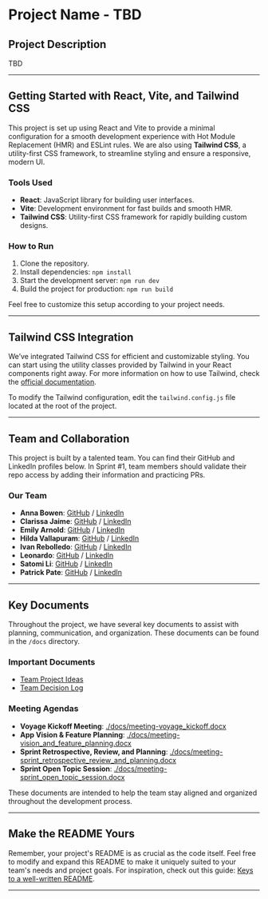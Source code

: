 # Project Name - TBD

## Project Description

TBD

---

## Getting Started with React, Vite, and Tailwind CSS

This project is set up using React and Vite to provide a minimal configuration for a smooth development experience with Hot Module Replacement (HMR) and ESLint rules. We are also using **Tailwind CSS**, a utility-first CSS framework, to streamline styling and ensure a responsive, modern UI.

### Tools Used

- **React**: JavaScript library for building user interfaces.
- **Vite**: Development environment for fast builds and smooth HMR.
- **Tailwind CSS**: Utility-first CSS framework for rapidly building custom designs.

### How to Run

1. Clone the repository.
2. Install dependencies: `npm install`
3. Start the development server: `npm run dev`
4. Build the project for production: `npm run build`

Feel free to customize this setup according to your project needs.

---

## Tailwind CSS Integration

We’ve integrated Tailwind CSS for efficient and customizable styling. You can start using the utility classes provided by Tailwind in your React components right away. For more information on how to use Tailwind, check the [official documentation](https://tailwindcss.com/docs).

To modify the Tailwind configuration, edit the `tailwind.config.js` file located at the root of the project.

---

## Team and Collaboration

This project is built by a talented team. You can find their GitHub and LinkedIn profiles below. In Sprint #1, team members should validate their repo access by adding their information and practicing PRs.

### Our Team

- **Anna Bowen**: [GitHub](https://github.com/bowenanna) / [LinkedIn](https://www.linkedin.com/in/realannabowen)
- **Clarissa Jaime**: [GitHub](https://github.com/clarissajaime) / [LinkedIn](https://linkedin.com/in/clarissajaime)
- **Emily Arnold**: [GitHub](https://github.com/elta79) / [LinkedIn](www.linkedin.com/in/elta7679)
- **Hilda Vallapuram**: [GitHub](https://github.com/Hilda0205) / [LinkedIn](https://www.linkedin.com/in/hildavallapuram/)
- **Ivan Rebolledo**: [GitHub](https://github.com/ivannissimrch) / [LinkedIn](https://www.linkedin.com/in/ivan-rebolledo-012b17244/)
- **Leonardo**: [GitHub](https://github.com/Leonardostdesign) / [LinkedIn](https://www.linkedin.com/in/leonardostdesign/)
- **Satomi Li**: [GitHub](https://github.com/Satomili) / [LinkedIn](https://www.linkedin.com/in/satomili/)
- **Patrick Pate**: [GitHub](https://github.com/patpate89) / [LinkedIn](https://www.linkedin.com/in/patrick-pate/)

---

## Key Documents

Throughout the project, we have several key documents to assist with planning, communication, and organization. These documents can be found in the `/docs` directory.

### Important Documents

- [Team Project Ideas](./docs/team_project_ideas.md)
- [Team Decision Log](./docs/team_decision_log.md)

### Meeting Agendas

- **Voyage Kickoff Meeting**: [./docs/meeting-voyage_kickoff.docx](./docs/meeting-voyage_kickoff.docx)
- **App Vision & Feature Planning**: [./docs/meeting-vision_and_feature_planning.docx](./docs/meeting-vision_and_feature_planning.docx)
- **Sprint Retrospective, Review, and Planning**: [./docs/meeting-sprint_retrospective_review_and_planning.docx](./docs/meeting-sprint_retrospective_review_and_planning.docx)
- **Sprint Open Topic Session**: [./docs/meeting-sprint_open_topic_session.docx](./docs/meeting-sprint_open_topic_session.docx)

These documents are intended to help the team stay aligned and organized throughout the development process.

---

## Make the README Yours

Remember, your project's README is as crucial as the code itself. Feel free to modify and expand this README to make it uniquely suited to your team's needs and project goals. For inspiration, check out this guide: [Keys to a well-written README](https://tinyurl.com/yk3wubft).

---
